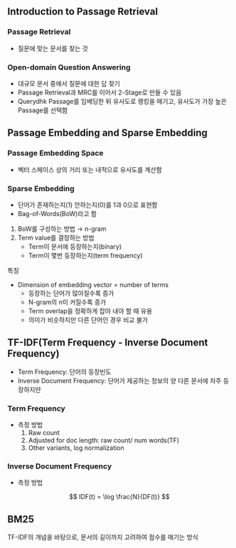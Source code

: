 ## Introduction to Passage Retrieval

### Passage Retrieval

- 질문에 맞는 문서를 찾는 것

### Open-domain Question Answering

- 대규모 문서 중에서 질문에 대한 답 찾기
- Passage Retrieval과 MRC를 이어서 2-Stage로 만들 수 있음
- Querydhk Passage를 임베딩한 뒤 유사도로 랭킹을 매기고, 유사도가 가장 높은 Passage를 선택함

## Passage Embedding and Sparse Embedding

### Passage Embedding Space

- 벡터 스페이스 상의 거리 또는 내적으로 유사도를 계산함

### Sparse Embedding

- 단어가 존재하는지(1) 안하는지(0)를 1과 0으로 표현함
- Bag-of-Words(BoW)라고 함

1. BoW를 구성하는 방법 → n-gram
2. Term value를 결정하는 방법
   - Term이 문서에 등장하는지(binary)
   - Term이 몇번 등장하는지(term frequency)

특징

- Dimension of embedding vector = number of terms
  - 등장하는 단어가 많아질수록 증가
  - N-gram의 n이 커질수록 증가
  - Term overlap을 정확하게 잡아 내야 할 때 유용
  - 의미가 비슷하지만 다른 단어인 경우 비교 불가

## TF-IDF(Term Frequency - Inverse Document Frequency)

- Term Frequency: 단어의 등장빈도
- Inverse Document Frequency: 단어가 제공하는 정보의 양
  다른 문서에 자주 등장하지만

### Term Frequency

- 측정 방법
  1. Raw count
  2. Adjusted for doc length: raw count/ num words(TF)
  3. Other variants, log normalization

### Inverse Document Frequency

- 측정 방법

$$ IDF(t) = \log \frac{N}{DF(t)} $$

## BM25

TF-IDF의 개념을 바탕으로, 문서의 길이까지 고려하여 점수를 매기는 방식
